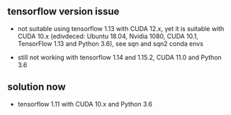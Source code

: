 ## tensorflow version issue

- not suitable using tensorflow 1.13 with CUDA 12.x, yet it is suitable with CUDA 10.x (edivdeced: Ubuntu 18.04, Nvidia 1080, CUDA 10.1, TensorFlow 1.13 and Python 3.6), see sqn and sqn2 conda envs

- still not working with tensorflow 1.14 and 1.15.2, CUDA 11.0 and Python 3.6


## solution now

- tensorflow 1.11 with CUDA 10.x and Python 3.6